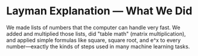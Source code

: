 # Layman Explanation — What We Did

We made lists of numbers that the computer can handle very fast. We added and multiplied those lists,
did "table math" (matrix multiplication), and applied simple formulas like square, square root, and e^x
to every number—exactly the kinds of steps used in many machine learning tasks.
